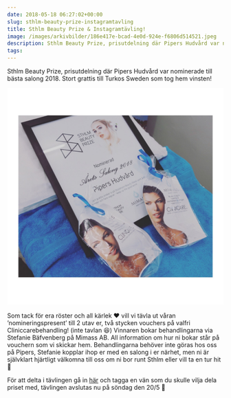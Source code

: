 ```yaml
---
date: 2018-05-18 06:27:02+00:00
slug: sthlm-beauty-prize-instagramtavling
title: Sthlm Beauty Prize & Instagramtävling!
image: /images/arkivbilder/186e417e-bcad-4e0d-924e-f6806d514521.jpeg
description: Sthlm Beauty Prize, prisutdelning där Pipers Hudvård var nominerade till bästa salong 2018. Stort grattis till Turkos Sweden som tog hem vinsten!
tags: 
---
```

Sthlm Beauty Prize, prisutdelning där Pipers Hudvård var nominerade till bästa salong 2018. Stort grattis till Turkos Sweden som tog hem vinsten!

![56F30834-7AD5-4042-8808-38D1188BCCA8](/images/arkivbilder/56f30834-7ad5-4042-8808-38d1188bcca8.jpeg)

Som tack för era röster och all kärlek ❤️ vill vi tävla ut våran ’nomineringspresent’ till 2 utav er, två stycken vouchers på valfri Cliniccarebehandling! (inte tavlan 😆) Vinnaren bokar behandlingarna via Stefanie Bäfvenberg på Mimass AB. All information om hur ni bokar står på vouchern som vi skickar hem. Behandlingarna behöver inte göras hos oss på Pipers, Stefanie kopplar ihop er med en salong i er närhet, men ni är självklart hjärtligt välkomna till oss om ni bor runt Sthlm eller vill ta en tur hit 🌸

För att delta i tävlingen gå in [här](https://instagram.com/p/Bi4W_qfF5fH/) och tagga en vän som du skulle vilja dela priset med, tävlingen avslutas nu på söndag den 20/5 💝
